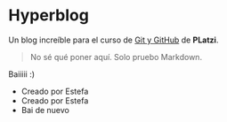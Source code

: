 # Hyperblog
Un blog incre&iacute;ble para el curso de [Git y GitHub](https://platzi.com/cursos/git-github/ "Git y GitHub") de **PLatzi**.

> No s&eacute; qu&eacute; poner aqu&iacute;. Solo pruebo Markdown.

Baiiiii :)

* Creado por Estefa
* Creado por Estefa
* Bai de nuevo
